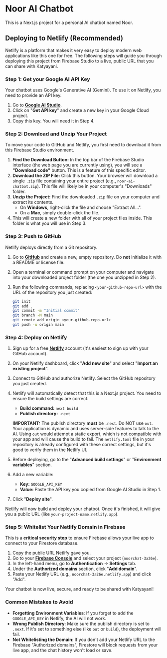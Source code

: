# Noor AI Chatbot

This is a Next.js project for a personal AI chatbot named Noor.

## Deploying to Netlify (Recommended)

Netlify is a platform that makes it very easy to deploy modern web applications like this one for free. The following steps will guide you through deploying this project from Firebase Studio to a live, public URL that you can share with Katyayani.

### Step 1: Get your Google AI API Key

Your chatbot uses Google's Generative AI (Gemini). To use it on Netlify, you need to provide an API key.

1.  Go to **[Google AI Studio](https://aistudio.google.com/)**.
2.  Click on "**Get API key**" and create a new key in your Google Cloud project.
3.  Copy this key. You will need it in Step 4.

### Step 2: Download and Unzip Your Project

To move your code to GitHub and Netlify, you first need to download it from this Firebase Studio environment.

1.  **Find the Download Button:** In the top bar of the Firebase Studio interface (the web page you are currently using), you will see a **"Download code"** button. This is a feature of this specific editor.
2.  **Download the ZIP File:** Click this button. Your browser will download a single `.zip` file containing your entire project (e.g., `noor-ai-chatbot.zip`). This file will likely be in your computer's "Downloads" folder.
3.  **Unzip the Project:** Find the downloaded `.zip` file on your computer and extract its contents.
    *   On **Windows**, right-click the file and choose "Extract All...".
    *   On a **Mac**, simply double-click the file.
4.  This will create a new folder with all of your project files inside. This folder is what you will use in Step 3.

### Step 3: Push to GitHub

Netlify deploys directly from a Git repository.

1.  Go to **[GitHub](https://github.com)** and create a new, empty repository. Do **not** initialize it with a README or license file.
2.  Open a terminal or command prompt on your computer and navigate into your downloaded project folder (the one you unzipped in Step 2).
3.  Run the following commands, replacing `<your-github-repo-url>` with the URL of the repository you just created:

    ```bash
    git init
    git add .
    git commit -m "Initial commit"
    git branch -M main
    git remote add origin <your-github-repo-url>
    git push -u origin main
    ```

### Step 4: Deploy on Netlify

1.  Sign up for a free **[Netlify](https://www.netlify.com/)** account (it's easiest to sign up with your GitHub account).
2.  On your Netlify dashboard, click "**Add new site**" and select "**Import an existing project**".
3.  Connect to GitHub and authorize Netlify. Select the GitHub repository you just created.
4.  Netlify will automatically detect that this is a Next.js project. You need to ensure the build settings are correct.
    *   **Build command:** `next build`
    *   **Publish directory:** `.next`
    
    **IMPORTANT:** The publish directory **must** be `.next`. Do NOT use `out`. Your application is dynamic and uses server-side features to talk to the AI. Using `out` would attempt a static export, which is not compatible with your app and will cause the build to fail. The `netlify.toml` file in your repository is already configured with these correct settings, but it's good to verify them in the Netlify UI.

5.  Before deploying, go to the "**Advanced build settings**" or "**Environment variables**" section.
6.  Add a new variable:
    *   **Key:** `GOOGLE_API_KEY`
    *   **Value:** Paste the API key you copied from Google AI Studio in Step 1.
7.  Click "**Deploy site**".

Netlify will now build and deploy your chatbot. Once it's finished, it will give you a public URL (like `your-project-name.netlify.app`).

### Step 5: Whitelist Your Netlify Domain in Firebase

This is a **critical security step** to ensure Firebase allows your live app to connect to your Firestore database.

1.  Copy the public URL Netlify gave you.
2.  Go to your **[Firebase Console](https://console.firebase.google.com/)** and select your project (`noorchat-3a26e`).
3.  In the left-hand menu, go to **Authentication** -> **Settings** tab.
4.  Under the **Authorized domains** section, click "**Add domain**".
5.  Paste your Netlify URL (e.g., `noorchat-3a26e.netlify.app`) and click "Add".

Your chatbot is now live, secure, and ready to be shared with Katyayani!

### Common Mistakes to Avoid
*   **Forgetting Environment Variables**: If you forget to add the `GOOGLE_API_KEY` in Netlify, the AI will not work.
*   **Wrong Publish Directory**: Make sure the publish directory is set to `.next`. If it's set to something else (like `out` or `build`), the deployment will fail.
*   **Not Whitelisting the Domain**: If you don't add your Netlify URL to the Firebase "Authorized domains", Firestore will block requests from your live app, and the chat history won't load or save.
